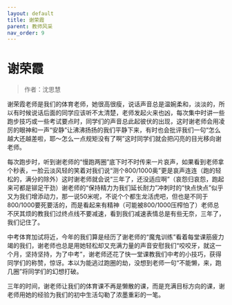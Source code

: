 ```yaml
---
layout: default
title: 谢荣霞
parent: 教师风采
nav_order: 9
---
```


# 谢荣霞

> 作者：沈思慧

谢荣霞老师是我们的体育老师，她很高很瘦，说话声音总是温婉柔和，淡淡的，所以有时候说话后面的同学应该听不太清楚，老师发起火来也凶，每次集中时讲一些跑步技巧或一些考试要点时，同学们的声音总此起彼伏的出现，这时谢老师会用凌厉的眼神和一声“安静”让沸沸扬扬的我们平静下来，有时也会批评我们一句“怎么越大还越差啦，耶～怎么一点规矩没有了啊”这时同学们就会把闪亮的目光移向谢老师。

每次跑步时，听到谢老师的“慢跑两圈”底下时不时传来一片哀声，如果看到老师拿个秒表，一脸云淡风轻的笑着对我们说“测个800/1000奥”更是哀声连连（跑的轻松的，满分的除外）这时谢老师就会说“三年了，还没适应啊”（哀怨归哀怨，跑起来可都是铆足干劲）谢老师的“保持精力为我们延长耐力”冲刺时的“快点快点”似乎又为我们增添动力，那一说50米呢，不说个个都生龙活虎吧，但也是不同于800/1000要死要活的，而是看起来有精神（可能被800/1000压榨怕了）老师总不厌其烦的教我们过终点线不要减速，看到我们减速表情总是有些无奈，三年了，我们记住了。

中考体育加试将近，今年的我们算是经历了谢老师的“魔鬼训练”看着每堂课筋疲力竭的我们，谢老师也总是用她轻松却又充满力量的声音安慰我们“咬咬牙，就这一个月，坚持坚持，为了中考”，谢老师还花了快一堂课教我们中考的小技巧，获得同学们的称赞，惊讶。本以为能逃过跑圈的劫，没想到老师一句“不能懒，来，跑几圈”将同学们的幻想打破。

三年的时间，谢老师让我们的体育课不再是懒散的课，而是充满目标方向的课，谢老师用她的经验为我们的初中生活勾勒了浓墨重彩的一笔。
